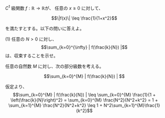 $C^1$ 級関数 
$f:\mathbb{R} \to \mathbb{R}$が、
任意の $x \geq 0$ に対して、

$$\|f(x)\| \leq \frac{1}{1+x^2}$$

を満たすとする。以下の問いに答えよ。

(1) 任意の $N > 0$ に対し、
$$\sum_{k=0}^{\infty} | f(\frac{k}{N}) |$$
は、収束することを示せ。

任意の自然数 $M$ に対し、次の部分級数を考える。

$$\sum_{k=0}^{M} | f(\frac{k}{N}) | $$

仮定より、
$$\sum_{k=0}^{M} | f(\frac{k}{N}) | \leq \sum_{k=0}^{M} \frac{1}{1 + \left(\frac{k}{N}\right)^2} = \sum_{k=0}^{M} \frac{N^2}{N^2+k^2} = 1 + \sum_{k=1}^{M} \frac{N^2}{N^2+k^2} \leq 1 + N^2\sum_{k=1}^{M}\frac{1}{k^2}$$
